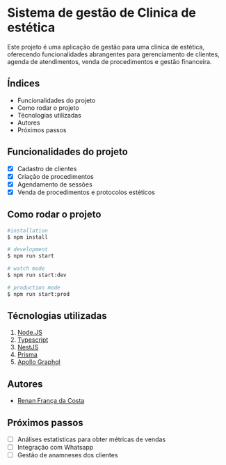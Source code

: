 # Sistema de gestão de Clinica de estética
Este projeto é uma aplicação de gestão para uma clínica de estética, oferecendo funcionalidades abrangentes para gerenciamento de clientes, agenda de atendimentos, venda de procedimentos e gestão financeira.

## Índices

- <a>Funcionalidades do projeto</a>
- <a>Como rodar o projeto</a>
- <a>Técnologias utilizadas</a>
- <a>Autores</a>
- <a>Próximos passos</a>

## Funcionalidades do projeto
- [x] Cadastro de clientes
- [x] Criação de procedimentos
- [x] Agendamento de sessões
- [x] Venda de procedimentos e protocolos estéticos

## Como rodar o projeto

```bash
#installation
$ npm install

# development
$ npm run start

# watch mode
$ npm run start:dev

# production mode
$ npm run start:prod
```

## Técnologias utilizadas

 1. [Node.JS](https://nodejs.org/en)
 2. [Typescript](https://www.typescriptlang.org/)
 3. [NestJS](https://nestjs.com/)
 4. [Prisma](https://www.prisma.io/client)
 5. [Apollo Graphql](https://www.apollographql.com/)

## Autores

- [Renan França da Costa](https://www.linkedin.com/in/renan-fran%C3%A7a-da-costa-27b49a187/)

## Próximos passos

- [ ] Análises estatisticas para obter métricas de vendas
- [ ] Integração com Whatsapp
- [ ] Gestão de anamneses dos clientes
